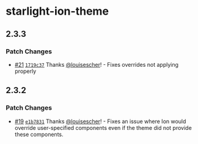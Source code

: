 # starlight-ion-theme

## 2.3.3

### Patch Changes

- [#21](https://github.com/louisescher/starlight-ion-theme/pull/21) [`1719c37`](https://github.com/louisescher/starlight-ion-theme/commit/1719c37eef9950291ba683319a01c4236ff844ad) Thanks [@louisescher](https://github.com/louisescher)! - Fixes overrides not applying properly

## 2.3.2

### Patch Changes

- [#19](https://github.com/louisescher/starlight-ion-theme/pull/19) [`e1b7831`](https://github.com/louisescher/starlight-ion-theme/commit/e1b78313c07c1e14669dd24d9adbd45f122ce3eb) Thanks [@louisescher](https://github.com/louisescher)! - Fixes an issue where Ion would override user-specified components even if the theme did not provide these components.
